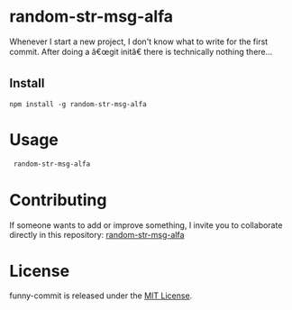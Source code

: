 # random-str-msg-alfa

Whenever I start a new project, I don't know what to write for the first commit. After doing a â€œgit initâ€ there is technically nothing there...

## Install

```npm
npm install -g random-str-msg-alfa
```

# Usage

```bash
 random-str-msg-alfa
```

# Contributing

If someone wants to add or improve something, I invite you to collaborate directly in this repository: [random-str-msg-alfa](https://github.com/alfargenis/rdm-str-msg-alfa)

# License

funny-commit is released under the [MIT License](https://opensource.org/licenses/MIT).
